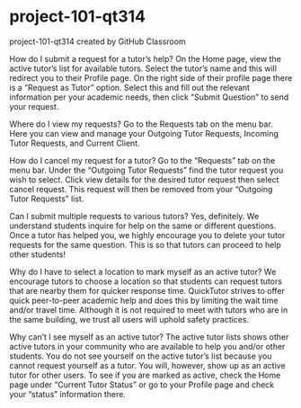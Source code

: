# project-101-qt314
project-101-qt314 created by GitHub Classroom

How do I submit a request for a tutor’s help?
On the Home page, view the active tutor’s list for available tutors. Select the tutor’s name and this will redirect you to their Profile page. On the right side of their profile page there is a “Request as Tutor” option. Select this and fill out the relevant information per your academic needs, then click “Submit Question” to send your request.

Where do I view my requests?
Go to the Requests tab on the menu bar. Here you can view and manage your Outgoing Tutor Requests, Incoming Tutor Requests, and Current Client. 

How do I cancel my request for a tutor?
Go to the “Requests” tab on the menu bar. Under the “Outgoing Tutor Requests” find the tutor request you wish to select. Click view details for the desired tutor request then select cancel request. This request will then be removed from your “Outgoing Tutor Requests” list.

Can I submit multiple requests to various tutors?
Yes, definitely. We understand students inquire for help on the same or different questions. Once a tutor has helped you, we highly encourage you to delete your tutor requests for the same question. This is so that tutors can proceed to help other students! 

Why do I have to select a location to mark myself as an active tutor? 
We encourage tutors to choose a location so that students can request tutors that are nearby them for quicker response time. QuickTutor strives to offer quick peer-to-peer academic help and does this by limiting the wait time and/or travel time. Although it is not required to meet with tutors who are in the same building, we trust all users will uphold safety practices. 

Why can’t I see myself as an active tutor?
The active tutor lists shows other active tutors in your community who are available to help you and/or other students. You do not see yourself on the active tutor’s list because you cannot request yourself as a tutor.  You will, however, show up as an active tutor for other users. To see if you are marked as active, check the Home page under “Current Tutor Status” or go to your Profile page and check your “status” information there.

